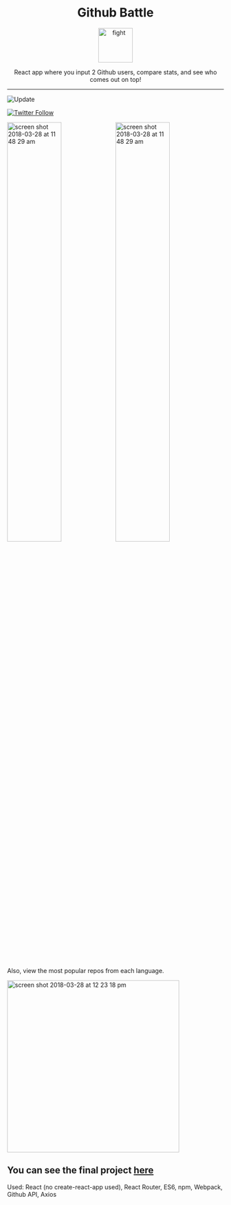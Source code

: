 <div align="center">
<h1>Github Battle</h1>

<a href="https://www.emojione.com/emoji/1f94a">
<img height="80" width="80" alt="fight" src="https://user-images.githubusercontent.com/26611339/38938598-e62aeb60-42f3-11e8-96c8-697df52046e7.png" />
</a>

<p> React app where you input 2 Github users, compare stats, and see who comes out on top! </p>
</div>

<hr />

![Update](https://img.shields.io/badge/Last%20update-April-blue.svg?style=plastic&link=false)

[![Twitter Follow](https://img.shields.io/twitter/follow/imcdt.svg?style=social&label=Follow)](https://twitter.com/imcdt)


<img width="50%" alt="screen shot 2018-03-28 at 11 48 29 am" src="https://user-images.githubusercontent.com/26611339/38042231-d77aca72-3281-11e8-9693-4ff303a92909.jpg"><img width="50%" alt="screen shot 2018-03-28 at 11 48 29 am" src="https://user-images.githubusercontent.com/26611339/38042287-f874b2d8-3281-11e8-9d8b-70917028764d.jpg">



Also, view the most popular repos from each language.
<br/>

<img width="400" alt="screen shot 2018-03-28 at 12 23 18 pm" src="https://user-images.githubusercontent.com/26611339/38042653-eed7c070-3282-11e8-9e87-594605e9951f.png">

## You can see the final project [here](https://github-battle-react-4b568.firebaseapp.com/)

Used: React (no create-react-app used), React Router, ES6, npm, Webpack, Github API, Axios
